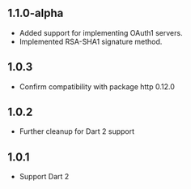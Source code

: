 
## 1.1.0-alpha
- Added support for implementing OAuth1 servers.
- Implemented RSA-SHA1 signature method.

## 1.0.3
- Confirm compatibility with package http 0.12.0

## 1.0.2
- Further cleanup for Dart 2 support

## 1.0.1
- Support Dart 2
